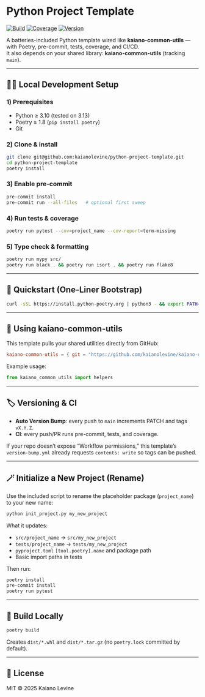 # Python Project Template

[![Build](https://github.com/kaianolevine/python-project-template/actions/workflows/test.yml/badge.svg)](https://github.com/kaianolevine/python-project-template/actions/workflows/test.yml)
[![Coverage](https://img.shields.io/badge/coverage-auto--updated-brightgreen.svg)](https://github.com/kaianolevine/python-project-template)
[![Version](https://img.shields.io/github/v/tag/kaianolevine/python-project-template?label=version)](https://github.com/kaianolevine/python-project-template/releases)

A batteries-included Python template wired like **kaiano-common-utils** — with Poetry, pre-commit, tests, coverage, and CI/CD.  
It also depends on your shared library: **kaiano-common-utils** (tracking `main`).

---

## 🧑‍💻 Local Development Setup

### 1) Prerequisites
- Python ≥ 3.10 (tested on 3.13)
- Poetry ≥ 1.8 (`pip install poetry`)
- Git

### 2) Clone & install
```bash
git clone git@github.com:kaianolevine/python-project-template.git
cd python-project-template
poetry install
```

### 3) Enable pre-commit
```bash
pre-commit install
pre-commit run --all-files   # optional first sweep
```

### 4) Run tests & coverage
```bash
poetry run pytest --cov=project_name --cov-report=term-missing
```

### 5) Type check & formatting
```bash
poetry run mypy src/
poetry run black . && poetry run isort . && poetry run flake8
```

---

## 🚀 Quickstart (One-Liner Bootstrap)
```bash
curl -sSL https://install.python-poetry.org | python3 - && export PATH="$HOME/.local/bin:$PATH" && poetry install && poetry run pre-commit install && poetry run pytest --maxfail=1 --disable-warnings -q
```

---

## 🔗 Using kaiano-common-utils
This template pulls your shared utilities directly from GitHub:
```toml
kaiano-common-utils = { git = "https://github.com/kaianolevine/kaiano-common-utils.git", branch = "main" }
```

Example usage:
```python
from kaiano_common_utils import helpers
```

---

## 🏷️ Versioning & CI
- **Auto Version Bump**: every push to `main` increments PATCH and tags `vX.Y.Z`.
- **CI**: every push/PR runs pre-commit, tests, and coverage.

If your repo doesn’t expose “Workflow permissions,” this template’s `version-bump.yml` already requests `contents: write` so tags can be pushed.

---

## 🪄 Initialize a New Project (Rename)
Use the included script to rename the placeholder package (`project_name`) to your new name:
```bash
python init_project.py my_new_project
```

What it updates:
- `src/project_name` → `src/my_new_project`
- `tests/project_name` → `tests/my_new_project`
- `pyproject.toml` `[tool.poetry].name` and package path
- Basic import paths in tests

Then run:
```bash
poetry install
pre-commit install
poetry run pytest
```

---

## 🧱 Build Locally
```bash
poetry build
```
Creates `dist/*.whl` and `dist/*.tar.gz` (no `poetry.lock` committed by default).

---

## 🧾 License
MIT © 2025 Kaiano Levine
